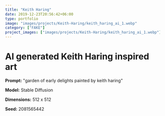 ```yaml
---
title: "Keith Haring"
date: 2019-12-23T20:56:42+06:00
type: portfolio
image: "images/projects/Keith-Haring/keith_haring_ai_1.webp"
category: ["FAKE"]
project_images: ["images/projects/Keith-Haring/keith_haring_ai_1.webp"]
---
```


# AI generated Keith Haring inspired art

**Prompt:** "garden of early delights painted by keith haring"

**Model:** Stable Diffusion

**Dimensions:** 512 x 512

**Seed:** 2081565442